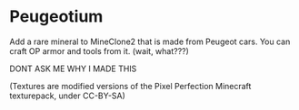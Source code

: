# Peugeotium

Add a rare mineral to MineClone2 that is made from Peugeot cars. You can craft OP armor and tools from it. (wait, what???)

DONT ASK ME WHY I MADE THIS

(Textures are modified versions of the Pixel Perfection Minecraft texturepack, under CC-BY-SA)

